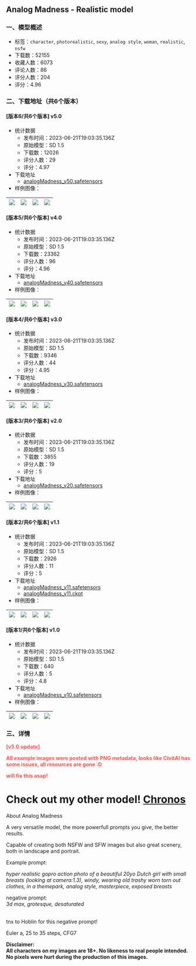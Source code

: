 ## Analog Madness - Realistic model
### 一、模型概述

- 标签：`character`, `photorealistic`, `sexy`, `analog style`, `woman`, `realistic`, `nsfw`
- 下载数：52155
- 收藏人数：6073
- 评论人数：86
- 评分人数：204
- 评分：4.96

### 二、下载地址（共6个版本）

#### [版本6/共6个版本] v5.0

- 统计数据
  - 发布时间：2023-06-21T19:03:35.136Z
  - 原始模型：SD 1.5
  - 下载数：12026
  - 评分人数：29
  - 评分：4.97
- 下载地址
  - [analogMadness_v50.safetensors](https://civitai.com/api/download/models/101080)
- 样例图像：

| <img src="https://image.civitai.com/xG1nkqKTMzGDvpLrqFT7WA/85548c45-22f8-4c82-aa03-fc31a4400c97/width=450/1394250.jpeg" /> | <img src="https://image.civitai.com/xG1nkqKTMzGDvpLrqFT7WA/6b78df16-6ad1-4dd8-9876-ade97da04c69/width=450/1247259.jpeg" /> | <img src="https://image.civitai.com/xG1nkqKTMzGDvpLrqFT7WA/faeced42-a716-4566-a3da-3aa54419aeab/width=450/1235396.jpeg" /> | <img src="https://image.civitai.com/xG1nkqKTMzGDvpLrqFT7WA/63715130-0ff9-43ff-8e61-847acf0d49b5/width=450/1235398.jpeg" /> |
| ---- | ---- | ---- | ---- |

#### [版本5/共6个版本] v4.0

- 统计数据
  - 发布时间：2023-06-21T19:03:35.136Z
  - 原始模型：SD 1.5
  - 下载数：23362
  - 评分人数：96
  - 评分：4.96
- 下载地址
  - [analogMadness_v40.safetensors](https://civitai.com/api/download/models/56498)
- 样例图像：

| <img src="https://image.civitai.com/xG1nkqKTMzGDvpLrqFT7WA/834c2c81-9090-4e88-b8ef-6b0b9cc085c1/width=450/693336.jpeg" /> | <img src="https://image.civitai.com/xG1nkqKTMzGDvpLrqFT7WA/3ddd76f6-07bb-4397-8974-98ae2a60cf9b/width=450/693329.jpeg" /> | <img src="https://image.civitai.com/xG1nkqKTMzGDvpLrqFT7WA/bec2bfaa-8cc7-448a-b309-2ef071164421/width=450/693363.jpeg" /> | <img src="https://image.civitai.com/xG1nkqKTMzGDvpLrqFT7WA/ac300481-a753-41f7-dba1-23789f823f00/width=450/612382.jpeg" /> |
| ---- | ---- | ---- | ---- |

#### [版本4/共6个版本] v3.0

- 统计数据
  - 发布时间：2023-06-21T19:03:35.136Z
  - 原始模型：SD 1.5
  - 下载数：9346
  - 评分人数：44
  - 评分：4.95
- 下载地址
  - [analogMadness_v30.safetensors](https://civitai.com/api/download/models/30227)
- 样例图像：

| <img src="https://image.civitai.com/xG1nkqKTMzGDvpLrqFT7WA/c33704f4-6e95-4d3d-067c-8328a1e42100/width=450/349123.jpeg" /> | <img src="https://image.civitai.com/xG1nkqKTMzGDvpLrqFT7WA/20a1ec44-383b-4c44-38c3-6242f4583400/width=450/349122.jpeg" /> | <img src="https://image.civitai.com/xG1nkqKTMzGDvpLrqFT7WA/13b04b41-6b36-4aff-a5e0-dc7f73baef00/width=450/342945.jpeg" /> | <img src="https://image.civitai.com/xG1nkqKTMzGDvpLrqFT7WA/9d48da7a-8acf-46fc-1a71-9517aa9ecb00/width=450/342943.jpeg" /> |
| ---- | ---- | ---- | ---- |

#### [版本3/共6个版本] v2.0

- 统计数据
  - 发布时间：2023-06-21T19:03:35.136Z
  - 原始模型：SD 1.5
  - 下载数：3855
  - 评分人数：19
  - 评分：5
- 下载地址
  - [analogMadness_v20.safetensors](https://civitai.com/api/download/models/21176)
- 样例图像：

| <img src="https://image.civitai.com/xG1nkqKTMzGDvpLrqFT7WA/3e9a52e6-bffe-4483-f8b6-0ab9050dbd00/width=450/239028.jpeg" /> | <img src="https://image.civitai.com/xG1nkqKTMzGDvpLrqFT7WA/b3022742-f1d6-44f9-85b8-f1a9312a1b00/width=450/239027.jpeg" /> | <img src="https://image.civitai.com/xG1nkqKTMzGDvpLrqFT7WA/b43b2c81-b3f7-4c72-8e73-331f3b9ff300/width=450/239026.jpeg" /> | <img src="https://image.civitai.com/xG1nkqKTMzGDvpLrqFT7WA/ea88c0c4-2d24-449f-06cd-4e6f14cd1700/width=450/239025.jpeg" /> |
| ---- | ---- | ---- | ---- |

#### [版本2/共6个版本] v1.1

- 统计数据
  - 发布时间：2023-06-21T19:03:35.136Z
  - 原始模型：SD 1.5
  - 下载数：2926
  - 评分人数：11
  - 评分：5
- 下载地址
  - [analogMadness_v11.safetensors](https://civitai.com/api/download/models/9519)
  - [analogMadness_v11.ckpt](https://civitai.com/api/download/models/9519?type=Model&format=PickleTensor&size=full&fp=fp16)
- 样例图像：

| <img src="https://image.civitai.com/xG1nkqKTMzGDvpLrqFT7WA/f2e35edd-cf0d-4cd5-0b41-e74f446d5500/width=450/115787.jpeg" /> | <img src="https://image.civitai.com/xG1nkqKTMzGDvpLrqFT7WA/9fd2a6f7-beae-4638-6ea0-175f3ecc0000/width=450/115785.jpeg" /> | <img src="https://image.civitai.com/xG1nkqKTMzGDvpLrqFT7WA/d7535d37-ce92-488b-e445-3878b0154000/width=450/115786.jpeg" /> | <img src="https://image.civitai.com/xG1nkqKTMzGDvpLrqFT7WA/d5e9559d-20ec-4144-f8c9-e48527df8200/width=450/115784.jpeg" /> |
| ---- | ---- | ---- | ---- |

#### [版本1/共6个版本] v1.0

- 统计数据
  - 发布时间：2023-06-21T19:03:35.136Z
  - 原始模型：SD 1.5
  - 下载数：640
  - 评分人数：5
  - 评分：4.8
- 下载地址
  - [analogMadness_v10.safetensors](https://civitai.com/api/download/models/9471)
- 样例图像：

| <img src="https://image.civitai.com/xG1nkqKTMzGDvpLrqFT7WA/f2e35edd-cf0d-4cd5-0b41-e74f446d5500/width=450/91086.jpeg" /> | <img src="https://image.civitai.com/xG1nkqKTMzGDvpLrqFT7WA/418ee4e9-239a-48b8-9192-5d794bdc3000/width=450/91103.jpeg" /> | <img src="https://image.civitai.com/xG1nkqKTMzGDvpLrqFT7WA/343da227-96be-4d0d-9eb4-e2a3ec125400/width=450/91102.jpeg" /> | <img src="https://image.civitai.com/xG1nkqKTMzGDvpLrqFT7WA/edc5966f-a1dc-4d58-0590-7e85c28cf600/width=450/91101.jpeg" /> |
| ---- | ---- | ---- | ---- |


### 三、详情
<p><strong><span style="color:#fa5252">[v5.0 update]</span></strong></p><p><strong><span style="color:#fa5252">All example images were posted with PNG metadata, looks like CivitAI has some issues, all resources are gone :D</span></strong></p><p><strong><span style="color:#fa5252">will fix this asap!</span></strong></p><p></p><h1 id="heading-37">Check out my other model! <a target="_blank" rel="ugc" href="https://civitai.com/models/48694/chronos">Chronos</a><br /></h1><p>About Analog Madness</p><p>A very versatile model, the more powerfull prompts you give, the better results.</p><p>Capable of creating both NSFW and SFW images but also great scenery,<br />both in landscape and portrait.</p><p></p><p>Example prompt:</p><p><em>hyper realistic gopro action photo of a beautiful 20yo Dutch girl with small breasts (looking at camera:1.3), windy, wearing old trashy worn torn out clothes, in a themepark, analog style, masterpiece, exposed breasts</em></p><p>negative prompt: <br /><em>3d max, grotesque, desaturated</em></p><p><br />tnx to Hoblin for this negative prompt!</p><p>Euler a, 25 to 35 steps, CFG7</p><p></p><p><strong>Disclaimer:</strong><br /><strong>All characters on my images are 18+. No likeness to real people intended. No pixels were hurt during the production of this images.</strong></p>